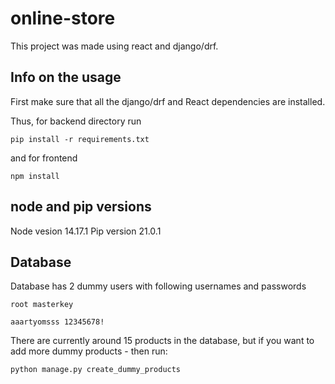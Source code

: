 # online-store

This project was made using react and django/drf.

## Info on the usage

First make sure that all the django/drf and React dependencies are installed.

Thus, for backend directory run

```
pip install -r requirements.txt
```

and for frontend

```
npm install
```

## node and pip versions

Node vesion 14.17.1
Pip version 21.0.1

## Database

Database has 2 dummy users with following usernames and passwords

```
root masterkey
```

```
aaartyomsss 12345678!
```

There are currently around 15 products in the database, but if you want to add more dummy products - then run:

```
python manage.py create_dummy_products
```
